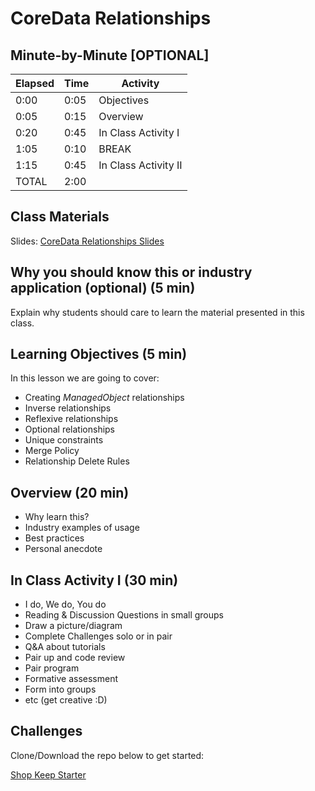 # CoreData Relationships

## Minute-by-Minute [OPTIONAL]

| **Elapsed** | **Time**  | **Activity**              |
| ----------- | --------- | ------------------------- |
| 0:00        | 0:05      | Objectives                |
| 0:05        | 0:15      | Overview                  |
| 0:20        | 0:45      | In Class Activity I       |
| 1:05        | 0:10      | BREAK                     |
| 1:15        | 0:45      | In Class Activity II      |
| TOTAL       | 2:00      |                           |

## Class Materials

Slides: [CoreData Relationships Slides](core_data_relationships.key)

## Why you should know this or industry application (optional) (5 min)

Explain why students should care to learn the material presented in this class.

## Learning Objectives (5 min)

In this lesson we are going to cover:

- Creating _ManagedObject_ relationships
- Inverse relationships
- Reflexive relationships
- Optional relationships
- Unique constraints
- Merge Policy
- Relationship Delete Rules

## Overview (20 min)

- Why learn this?
- Industry examples of usage
- Best practices
- Personal anecdote

## In Class Activity I (30 min)

- I do, We do, You do
- Reading & Discussion Questions in small groups
- Draw a picture/diagram
- Complete Challenges solo or in pair
- Q&A about tutorials
- Pair up and code review
- Pair program
- Formative assessment
- Form into groups
- etc (get creative :D)

## Challenges

Clone/Download the repo below to get started:

[Shop Keep Starter](https://github.com/Product-College-Labs/shop-keep.git)
